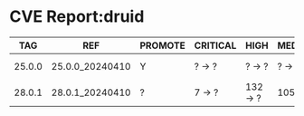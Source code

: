 # CVE Report:druid
|  TAG   |       REF       | PROMOTE | CRITICAL |   HIGH   |  MEDIUM  |   LOW   | UNKNOWN |
|--------|-----------------|---------|----------|----------|----------|---------|---------|
| 25.0.0 | 25.0.0_20240410 | Y       | ? -> ?   | ? -> ?   | ? -> ?   | ? -> ?  | ? -> ?  |
| 28.0.1 | 28.0.1_20240410 | ?       | 7 -> ?   | 132 -> ? | 105 -> ? | 30 -> ? | 0 -> ?  |
